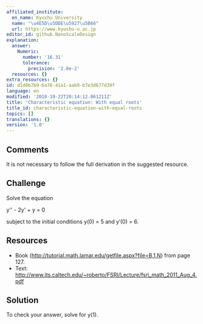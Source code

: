 ```yaml
---
affiliated_institute:
  en_name: Kyushu University
  name: "\u4E5D\u5DDE\u5927\u5B66"
  url: https://www.kyushu-u.ac.jp
editor_id: github.NanoScaleDesign
explanation:
  answer:
    Numeric:
      number: '16.31'
      tolerance:
        precision: '2.0e-2'
  resources: {}
extra_resources: {}
id: d1d8b7b9-6a76-41a1-aab9-b7e3d677d39f
language: en
modified: '2018-10-22T20:14:12.061211Z'
title: 'Characteristic equation: With equal roots'
title_id: characteristic-equation-with-equal-roots
topics: []
translations: {}
version: '1.0'
---
```


## Comments

It is not necessary to follow the full derivation in the suggested resource.

## Challenge

Solve the equation

y'' - 2y' + y = 0

subject to the initial conditions y(0) = 5 and y′(0) = 6.

## Resources

- Book (http://tutorial.math.lamar.edu/getfile.aspx?file=B,1,N) from page 127.
- Text: http://www.its.caltech.edu/~roberto/FSRI/Lecture/fsri_math_2011_Aug_4.pdf

## Solution

To check your answer, solve for y(1).
